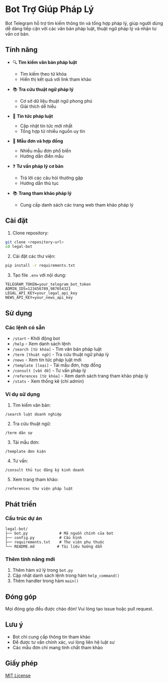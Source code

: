 # Bot Trợ Giúp Pháp Lý

Bot Telegram hỗ trợ tìm kiếm thông tin và tổng hợp pháp lý, giúp người dùng dễ dàng tiếp cận với các văn bản pháp luật, thuật ngữ pháp lý và nhận tư vấn cơ bản.

## Tính năng

- 🔍 **Tìm kiếm văn bản pháp luật**
  - Tìm kiếm theo từ khóa
  - Hiển thị kết quả với link tham khảo

- 📚 **Tra cứu thuật ngữ pháp lý**
  - Cơ sở dữ liệu thuật ngữ phong phú
  - Giải thích dễ hiểu

- 📰 **Tin tức pháp luật**
  - Cập nhật tin tức mới nhất
  - Tổng hợp từ nhiều nguồn uy tín

- 📝 **Mẫu đơn và hợp đồng**
  - Nhiều mẫu đơn phổ biến
  - Hướng dẫn điền mẫu

- ❓ **Tư vấn pháp lý cơ bản**
  - Trả lời các câu hỏi thường gặp
  - Hướng dẫn thủ tục

- 📚 **Trang tham khảo pháp lý**
  - Cung cấp danh sách các trang web tham khảo pháp lý

## Cài đặt

1. Clone repository:
```bash
git clone <repository-url>
cd legal-bot
```

2. Cài đặt các thư viện:
```bash
pip install -r requirements.txt
```

3. Tạo file `.env` với nội dung:
```env
TELEGRAM_TOKEN=your_telegram_bot_token
ADMIN_IDS=123456789,987654321
LEGAL_API_KEY=your_legal_api_key
NEWS_API_KEY=your_news_api_key
```

## Sử dụng

### Các lệnh có sẵn

- `/start` - Khởi động bot
- `/help` - Xem danh sách lệnh
- `/search [từ khóa]` - Tìm văn bản pháp luật
- `/term [thuật ngữ]` - Tra cứu thuật ngữ pháp lý
- `/news` - Xem tin tức pháp luật mới
- `/template [loại]` - Tải mẫu đơn, hợp đồng
- `/consult [vấn đề]` - Tư vấn pháp lý
- `/references [từ khóa]` - Xem danh sách trang tham khảo pháp lý
- `/stats` - Xem thống kê (chỉ admin)

### Ví dụ sử dụng

1. Tìm kiếm văn bản:
```
/search luật doanh nghiệp
```

2. Tra cứu thuật ngữ:
```
/term dân sự
```

3. Tải mẫu đơn:
```
/template đơn kiện
```

4. Tư vấn:
```
/consult thủ tục đăng ký kinh doanh
```

5. Xem trang tham khảo:
```
/references thư viện pháp luật
```

## Phát triển

### Cấu trúc dự án

```
legal-bot/
├── bot.py              # Mã nguồn chính của bot
├── config.py           # Cấu hình
├── requirements.txt    # Thư viện phụ thuộc
└── README.md          # Tài liệu hướng dẫn
```

### Thêm tính năng mới

1. Thêm hàm xử lý trong `bot.py`
2. Cập nhật danh sách lệnh trong hàm `help_command()`
3. Thêm handler trong hàm `main()`

## Đóng góp

Mọi đóng góp đều được chào đón! Vui lòng tạo issue hoặc pull request.

## Lưu ý

- Bot chỉ cung cấp thông tin tham khảo
- Để được tư vấn chính xác, vui lòng liên hệ luật sư
- Các mẫu đơn chỉ mang tính chất tham khảo

## Giấy phép

[MIT License](LICENSE)
